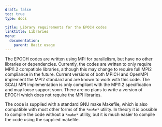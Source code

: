 ```yaml
---
draft: false
toc: true
type: docs

title: Library requirements for the EPOCH codes
linktitle: Libraries
menu:
  documentation:
    parent: Basic usage
---
```


The EPOCH codes are written using MPI for parallelism, but have no other
libraries or dependencies. Currently, the codes are written to only
require MPI1.2 compatible libraries, although this may change to require
full MPI2 compliance in the future. Current versions of both MPICH and
OpenMPI implement the MPI2 standard and are known to work with this
code. The SCALI MPI implementation is only compliant with the MPI1.2
specification and may loose support soon. There are no plans to write a
version of EPOCH which does not require the MPI libraries.

The code is supplied with a standard GNU make Makefile, which is also
compatible with most other forms of the *`*make*`* utility.
In theory it is possible to compile the code without a
*`*make*`* utility, but it is much easier to compile the code
using the supplied makefile.
